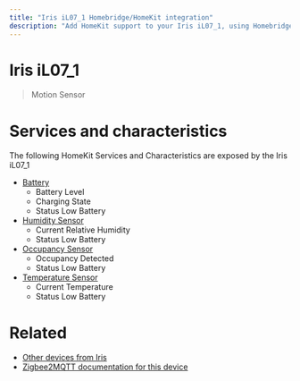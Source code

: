 ```yaml
---
title: "Iris iL07_1 Homebridge/HomeKit integration"
description: "Add HomeKit support to your Iris iL07_1, using Homebridge, Zigbee2MQTT and homebridge-z2m."
---
```

<!---
This file has been GENERATED using src/docgen/docgen.ts
DO NOT EDIT THIS FILE MANUALLY!
-->
# Iris iL07_1
> Motion Sensor


# Services and characteristics
The following HomeKit Services and Characteristics are exposed by
the Iris iL07_1

* [Battery](../../battery.md)
  * Battery Level
  * Charging State
  * Status Low Battery
* [Humidity Sensor](../../sensors.md)
  * Current Relative Humidity
  * Status Low Battery
* [Occupancy Sensor](../../sensors.md)
  * Occupancy Detected
  * Status Low Battery
* [Temperature Sensor](../../sensors.md)
  * Current Temperature
  * Status Low Battery


# Related
* [Other devices from Iris](../index.md#iris)
* [Zigbee2MQTT documentation for this device](https://www.zigbee2mqtt.io/devices/iL07_1.html)